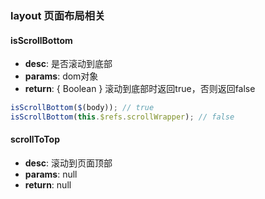 ### layout 页面布局相关

#### isScrollBottom
- **desc**: 是否滚动到底部
- **params**: dom对象
- **return**: { Boolean } 滚动到底部时返回true，否则返回false

```javascript
isScrollBottom($(body)); // true
isScrollBottom(this.$refs.scrollWrapper); // false
````

#### scrollToTop
- **desc**: 滚动到页面顶部
- **params**: null
- **return**: null
